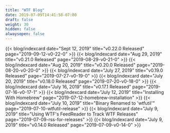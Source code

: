 ```yaml
---
title: "WTF Blog"
date: 2019-07-09T14:41:58-07:00
draft: false
weight: 30
hidden: false
alwaysopen: false
---
```


{{< blog/indexcard date="Sept 12, 2019" title="v0.22.0 Released" page="2019-09-12-v0-22-0" >}}
{{< blog/indexcard date="Aug 29, 2019" title="v0.21.0 Released" page="2019-08-29-v0-21-0" >}}
{{< blog/indexcard date="Aug 20, 2019" title="v0.20.0 Released" page="2019-08-20-v0-20-0" >}}
{{< blog/indexcard date="July 27, 2019" title="v0.19.0 Released" page="2019-07-27-v0-19-0" >}}
{{< blog/indexcard date="July 20, 2019" title="v0.18.0 Released" page="2019-07-20-v0-18-0" >}}
{{< blog/indexcard date="July 16, 2019" title="v0.17.1 Released" page="2019-07-16-v0-17-1" >}}
{{< blog/indexcard date="July 12, 2019" title="Installing With Homebrew" page="2019-07-12-homebrew-installation" >}}
{{< blog/indexcard date="July 10, 2019" title="Binary Renamed to 'wtfutil'" page="2019-07-10-wtfutil-release" >}}
{{< blog/indexcard date="July 9, 2019" title="Using WTF's FeedReader to Track WTF Releases" page="2019-07-09-rss-for-releases" >}}
{{< blog/indexcard date="July 9, 2019" title="v0.14.0 Released" page="2019-07-09-v0-14-0" >}}
